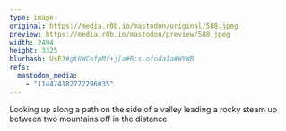 ```yaml
---
type: image
original: https://media.r0b.io/mastodon/original/588.jpeg
preview: https://media.r0b.io/mastodon/preview/588.jpeg
width: 2494
height: 3325
blurhash: UsE3#gt8WCofpMf+j[a#R:s.ofodaIa#WYWB
refs:
  mastodon_media:
    - "114474182772296035"
---
```


Looking up along a path on the side of a valley leading a rocky steam up between two mountains off in the distance
